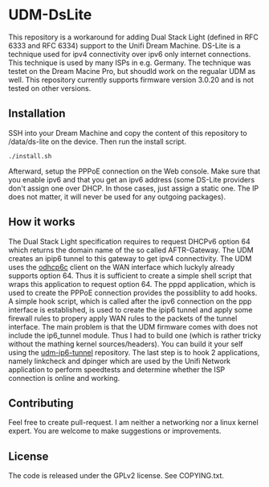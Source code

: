 # UDM-DsLite
This repository is a workaround for adding Dual Stack Light (defined in RFC 6333 and RFC 6334) support to the Unifi Dream Machine. DS-Lite is a technique used for ipv4 connectivity over ipv6 only internet connections. This technique is used by many ISPs in e.g. Germany. The technique was testet on the Dream Macine Pro, but shoudld work on the regualar UDM as well.
This repository currently supports firmware version 3.0.20 and is not tested on other versions.

## Installation
SSH into your Dream Machine and copy the content of this repository to /data/ds-lite on the device. Then run the install script.
```
./install.sh
```
Afterward, setup the PPPoE connection on the Web console. Make sure that you enable ipv6 and that you get an ipv6 address (some DS-Lite providers don't assign one over DHCP. In those cases, just assign a static one. The IP does not matter, it will never be used for any outgoing packages).

## How it works
The Dual Stack Light specification requires to request DHCPv6 option 64 which returns the domain name of the so called AFTR-Gateway. The UDM creates an ipip6 tunnel to this gateway to get ipv4 connectivity. The UDM uses the [odhcp6c](https://github.com/openwrt/odhcp6c) client on the WAN interface which luckyly already supports option 64. Thus it is sufficient to create a simple shell script that wraps this application to request option 64. The pppd application, which is used to create the PPPoE connection provides the possibliity to add hooks. A simple hook script, which is called after the ipv6 connection on the ppp interface is established, is used to create the ipip6 tunnel and apply some firewall rules to propery apply WAN rules to the packets of the tunnel interface. The main problem is that the UDM firmware comes with does not include the ip6_tunnel module. Thus I had to build one (which is rather tricky without the mathing kernel sources/headers). You can build it your self using the [udm-ip6-tunnel](https://github.com/SimonSuckut/udm-ip6-tunnel) repository.
The last step is to hook 2 applications, namely linkcheck and dpinger which are used by the Unifi Network application to perform speedtests and determine whether the ISP connection is online and working.

## Contributing
Feel free to create pull-request. I am neither a networking nor a linux kernel expert. You are welcome to make suggestions or improvements.

## License
The code is released under the GPLv2 license. See COPYING.txt.
